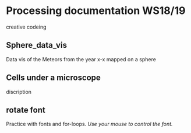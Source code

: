 # Processing documentation WS18/19
creative codeing

## Sphere_data_vis
Data vis of the Meteors from the year x-x mapped on a sphere


## Cells  under a microscope
discription

## rotate font 

Practice with fonts and for-loops.
_Use your mouse to control the font._


